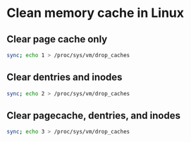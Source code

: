 # Clean memory cache in Linux

## Clear page cache only

```bash
sync; echo 1 > /proc/sys/vm/drop_caches
```

## Clear dentries and inodes

```bash
sync; echo 2 > /proc/sys/vm/drop_caches
```

## Clear pagecache, dentries, and inodes

```bash
sync; echo 3 > /proc/sys/vm/drop_caches
```
